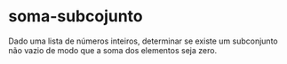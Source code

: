 # soma-subcojunto
Dado uma lista de números inteiros, determinar se existe um subconjunto não vazio de modo que a soma dos elementos seja zero.
